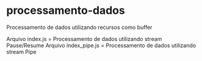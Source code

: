 # processamento-dados
Processamento de dados utilizando recursos como buffer

Arquivo index.js = Processamento de dados utilizando stream Pause/Resume
Arquivo index_pipe.js = Processamento de dados utilizando stream Pipe
